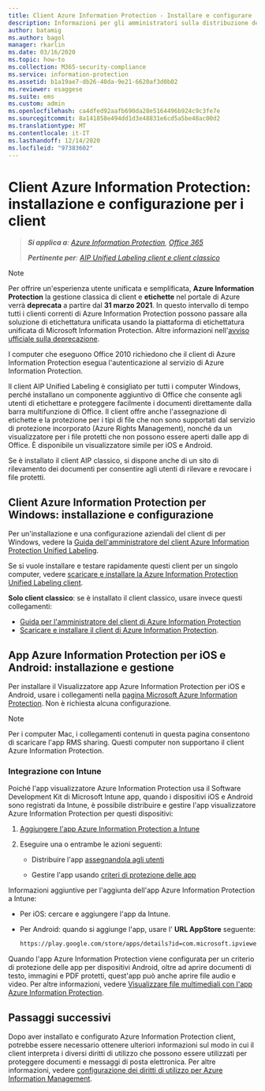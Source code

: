 ```yaml
---
title: Client Azure Information Protection - Installare e configurare
description: Informazioni per gli amministratori sulla distribuzione dei client di Azure Information Protection su computer e dispositivi mobili Windows.
author: batamig
ms.author: bagol
manager: rkarlin
ms.date: 03/16/2020
ms.topic: how-to
ms.collection: M365-security-compliance
ms.service: information-protection
ms.assetid: b1a19ae7-db26-40da-9e21-6620af3d0b02
ms.reviewer: esaggese
ms.suite: ems
ms.custom: admin
ms.openlocfilehash: ca4dfed92aafb690da28e5164496b924c9c3fe7e
ms.sourcegitcommit: 8a141858e494dd1d3e48831e6cd5a5be48ac00d2
ms.translationtype: MT
ms.contentlocale: it-IT
ms.lasthandoff: 12/14/2020
ms.locfileid: "97383602"
---
```

# <a name="azure-information-protection-client-installation-and-configuration-for-clients"></a>Client Azure Information Protection: installazione e configurazione per i client

>***Si applica a**: [Azure Information Protection](https://azure.microsoft.com/pricing/details/information-protection), [Office 365](https://download.microsoft.com/download/E/C/F/ECF42E71-4EC0-48FF-AA00-577AC14D5B5C/Azure_Information_Protection_licensing_datasheet_EN-US.pdf)*
>
>***Pertinente per**: [AIP Unified Labeling client e client classico](faqs.md#whats-the-difference-between-the-azure-information-protection-classic-and-unified-labeling-clients)*

>[!NOTE]
> Per offrire un'esperienza utente unificata e semplificata, **Azure Information Protection** la gestione classica di client e **etichette** nel portale di Azure verrà **deprecata** a partire dal **31 marzo 2021**. In questo intervallo di tempo tutti i clienti correnti di Azure Information Protection possono passare alla soluzione di etichettatura unificata usando la piattaforma di etichettatura unificata di Microsoft Information Protection. Altre informazioni nell'[avviso ufficiale sulla deprecazione](https://aka.ms/aipclassicsunset).

I computer che eseguono Office 2010 richiedono che il client di Azure Information Protection esegua l'autenticazione al servizio di Azure Information Protection.

Il client AIP Unified Labeling è consigliato per tutti i computer Windows, perché installano un componente aggiuntivo di Office che consente agli utenti di etichettare e proteggere facilmente i documenti direttamente dalla barra multifunzione di Office. Il client offre anche l'assegnazione di etichette e la protezione per i tipi di file che non sono supportati dal servizio di protezione incorporato (Azure Rights Management), nonché da un visualizzatore per i file protetti che non possono essere aperti dalle app di Office. È disponibile un visualizzatore simile per iOS e Android.

Se è installato il client AIP classico, si dispone anche di un sito di rilevamento dei documenti per consentire agli utenti di rilevare e revocare i file protetti.

## <a name="the-azure-information-protection-client-for-windows-installation-and-configuration"></a>Client Azure Information Protection per Windows: installazione e configurazione

Per un'installazione e una configurazione aziendali del client di per Windows, vedere la [Guida dell'amministratore del client Azure Information Protection Unified Labeling](./rms-client/clientv2-admin-guide.md).

Se si vuole installare e testare rapidamente questi client per un singolo computer, vedere [scaricare e installare la Azure Information Protection Unified Labeling client](./rms-client/install-unifiedlabelingclient-app.md).

**Solo client classico**: se è installato il client classico, usare invece questi collegamenti:

- [Guida per l'amministratore del client di Azure Information Protection](./rms-client/client-admin-guide.md)
- [Scaricare e installare il client di Azure Information Protection](./rms-client/install-client-app.md).

## <a name="the-azure-information-protection-app-for-ios-and-android-installation-and-management"></a>App Azure Information Protection per iOS e Android: installazione e gestione

Per installare il Visualizzatore app Azure Information Protection per iOS e Android, usare i collegamenti nella [pagina Microsoft Azure Information Protection](https://go.microsoft.com/fwlink/?LinkId=303970). Non è richiesta alcuna configurazione.

> [!NOTE]
> Per i computer Mac, i collegamenti contenuti in questa pagina consentono di scaricare l'app RMS sharing. Questi computer non supportano il client Azure Information Protection.

### <a name="integration-with-intune"></a>Integrazione con Intune

Poiché l'app visualizzatore Azure Information Protection usa il Software Development Kit di Microsoft Intune app, quando i dispositivi iOS e Android sono registrati da Intune, è possibile distribuire e gestire l'app visualizzatore Azure Information Protection per questi dispositivi:

1. [Aggiungere l'app Azure Information Protection a Intune](/intune/apps/apps-add)

2. Eseguire una o entrambe le azioni seguenti:

    - Distribuire l'app [assegnandola agli utenti](/intune/apps/apps-deploy)

    - Gestire l'app usando [criteri di protezione delle app](/intune/apps/app-protection-policies)

Informazioni aggiuntive per l'aggiunta dell'app Azure Information Protection a Intune:

- Per iOS: cercare e aggiungere l'app da Intune.

- Per Android: quando si aggiunge l'app, usare l' **URL AppStore** seguente:

    ```md
    https://play.google.com/store/apps/details?id=com.microsoft.ipviewer
    ```

Quando l'app Azure Information Protection viene configurata per un criterio di protezione delle app per dispositivi Android, oltre ad aprire documenti di testo, immagini e PDF protetti, quest'app può anche aprire file audio e video. Per altre informazioni, vedere [Visualizzare file multimediali con l'app Azure Information Protection](/intune/fundamentals/end-user-mam-apps-android#view-media-files-with-the-azure-information-protection-app).

## <a name="next-steps"></a>Passaggi successivi

Dopo aver installato e configurato Azure Information Protection client, potrebbe essere necessario ottenere ulteriori informazioni sul modo in cui il client interpreta i diversi diritti di utilizzo che possono essere utilizzati per proteggere documenti e messaggi di posta elettronica. Per altre informazioni, vedere [configurazione dei diritti di utilizzo per Azure Information Management](configure-usage-rights.md).
